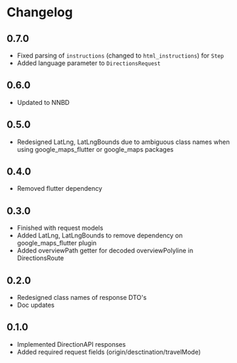 # Changelog

## 0.7.0

* Fixed parsing of `instructions` (changed to `html_instructions`) for `Step`
* Added language parameter to `DirectionsRequest`

## 0.6.0

* Updated to NNBD

## 0.5.0

* Redesigned LatLng, LatLngBounds due to ambiguous class names when using google_maps_flutter or google_maps packages

## 0.4.0

* Removed flutter dependency

## 0.3.0

* Finished with request models
* Added LatLng, LatLngBounds to remove dependency on google_maps_flutter plugin
* Added overviewPath getter for decoded overviewPolyline in DirectionsRoute

## 0.2.0

* Redesigned class names of response DTO's
* Doc updates

## 0.1.0

* Implemented DirectionAPI responses
* Added required request fields (origin/desctination/travelMode)
